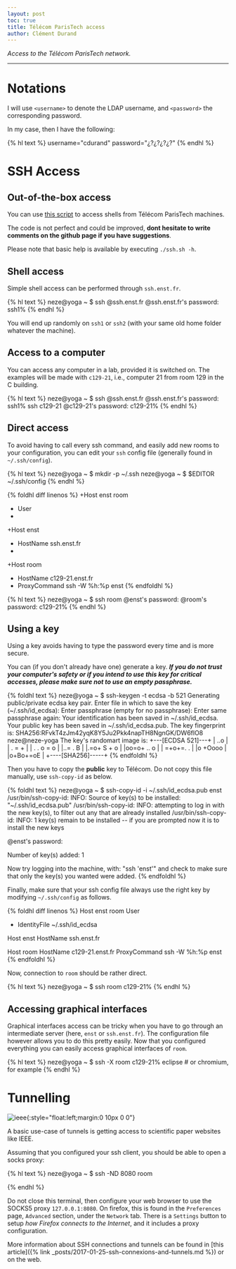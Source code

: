 ```yaml
---
layout: post
toc: true
title: Télécom ParisTech access
author: Clément Durand
---
```


*Access to the Télécom ParisTech network.*

---

# Notations

I will use `<username>` to denote the LDAP username, and `<password>` the corresponding password.

In my case, then I have the following:

{% hl text %}
 username="cdurand"
 password="¿?¿?¿?¿?"
{% endhl %}

# SSH Access

## Out-of-the-box access

You can use [this script](https://gist.github.com/w2ak/cf307845e554ac713723dbe125f58bdd) to access shells from Télécom ParisTech machines.

The code is not perfect and could be improved, **dont hesitate to write comments on the github page if you have suggestions**.

Please note that basic help is available by executing `./ssh.sh -h`.

## Shell access

Simple shell access can be performed through `ssh.enst.fr`.

{% hl text %}
 neze@yoga ~ $ ssh <username>@ssh.enst.fr
 <username>@ssh.enst.fr's password:
 ssh1%
{% endhl %}

You will end up randomly on `ssh1` or `ssh2` (with your same old home folder whatever the machine).

## Access to a computer

You can access any computer in a lab, provided it is switched on. The examples will be made with `c129-21`, i.e., computer 21 from room 129 in the C building.

{% hl text %}
 neze@yoga ~ $ ssh <username>@ssh.enst.fr
 <username>@ssh.enst.fr's password:
 ssh1% ssh c129-21
 <username>@c129-21's password:
 c129-21%
{% endhl %}

## Direct access

To avoid having to call every ssh command, and easily add new rooms to your configuration, you can edit your `ssh` config file (generally found in `~/.ssh/config`).

{% hl text %}
 neze@yoga ~ $ mkdir -p ~/.ssh
 neze@yoga ~ $ $EDITOR ~/.ssh/config
{% endhl %}

{% foldhl diff linenos %}
+Host enst room
+  User <username>
+
+Host enst
+  HostName ssh.enst.fr
+
+Host room
+  HostName c129-21.enst.fr
+  ProxyCommand ssh -W %h:%p enst
{% endfoldhl %}

{% hl text %}
 neze@yoga ~ $ ssh room
 <username>@enst's password:
 <username>@room's password:
 c129-21%
{% endhl %}

## Using a key

Using a key avoids having to type the password every time and is more secure.

You can (if you don't already have one) generate a key. ***If you do not trust
your computer's safety or if you intend to use this key for critical accesses,
please make sure not to use an empty passphrase.***

{% foldhl text %}
 neze@yoga ~ $ ssh-keygen -t ecdsa -b 521
 Generating public/private ecdsa key pair.
 Enter file in which to save the key (~/.ssh/id_ecdsa):
 Enter passphrase (empty for no passphrase):
 Enter same passphrase again:
 Your identification has been saved in ~/.ssh/id_ecdsa.
 Your public key has been saved in ~/.ssh/id_ecdsa.pub.
 The key fingerprint is:
 SHA256:RFvkT4zJm42yqK8Y5Ju2Pkk4napTH8NgnGK/DW6flO8 neze@neze-yoga
 The key's randomart image is:
 +---[ECDSA 521]---+
 |        ..o      |
 |       . = +     |
 | . .    o = o    |
 |..=    .   B     |
 |.=o+    S + o    |
 |oo=o+ .. o       |
 | =+o+=. .        |
 |o +Oooo          |
 |o+Bo+=oE         |
 +----[SHA256]-----+
{% endfoldhl %}

Then you have to copy the **public** key to Télécom. Do not copy this file manually, use `ssh-copy-id` as below.

{% foldhl text %}
 neze@yoga ~ $ ssh-copy-id -i ~/.ssh/id_ecdsa.pub enst
 /usr/bin/ssh-copy-id: INFO: Source of key(s) to be installed: "~/.ssh/id_ecdsa.pub"
 /usr/bin/ssh-copy-id: INFO: attempting to log in with the new key(s), to filter out any that are already installed
 /usr/bin/ssh-copy-id: INFO: 1 key(s) remain to be installed -- if you are prompted now it is to install the new keys
 
 <username>@enst's password:
 
 Number of key(s) added: 1
 
 Now try logging into the machine, with:   "ssh 'enst'"
 and check to make sure that only the key(s) you wanted were added.
{% endfoldhl %}

Finally, make sure that your ssh config file always use the right key by modifying `~/.ssh/config` as follows.

{% foldhl diff linenos %}
 Host enst room
   User <username>
+  IdentityFile ~/.ssh/id_ecdsa
 
 Host enst
   HostName ssh.enst.fr
 
 Host room
   HostName c129-21.enst.fr
   ProxyCommand ssh -W %h:%p enst
{% endfoldhl %}

Now, connection to `room` should be rather direct.

{% hl text %}
 neze@yoga ~ $ ssh room
 c129-21%
{% endhl %}

## Accessing graphical interfaces

Graphical interfaces access can be tricky when you have to go through an
intermediate server (here, `enst` or `ssh.enst.fr`). The configuration file
however allows you to do this pretty easily. Now that you configured everything
you can easily access graphical interfaces of `room`.

{% hl text %}
 neze@yoga ~ $ ssh -X room
 c129-21% eclipse          # or chromium, for example
{% endhl %}

# Tunnelling

![ieee](http://pix.toile-libre.org/upload/original/1509094362.png){:style="float:left;margin:0 10px 0 0"}

A basic use-case of tunnels is getting access to scientific paper websites like IEEE.

Assuming that you configured your ssh client, you should be able to open a socks proxy:

{% hl text %}
 neze@yoga ~ $ ssh -ND 8080 room

{% endhl %}

Do not close this terminal, then configure your web browser to use the SOCKS5 proxy
`127.0.0.1:8080`. On firefox, this is found in the `Preferences` page, `Advanced`
section, under the `Network` tab. There is a `Settings` button to setup *how Firefox
connects to the Internet*, and it includes a proxy configuration.

More information about SSH connections and tunnels can be found in
[this article]({% link _posts/2017-01-25-ssh-connexions-and-tunnels.md %}) or on the web.
